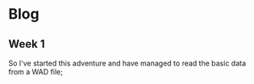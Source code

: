 # Blog

## Week 1
So I've started this adventure and have managed to read the basic data from a WAD file;